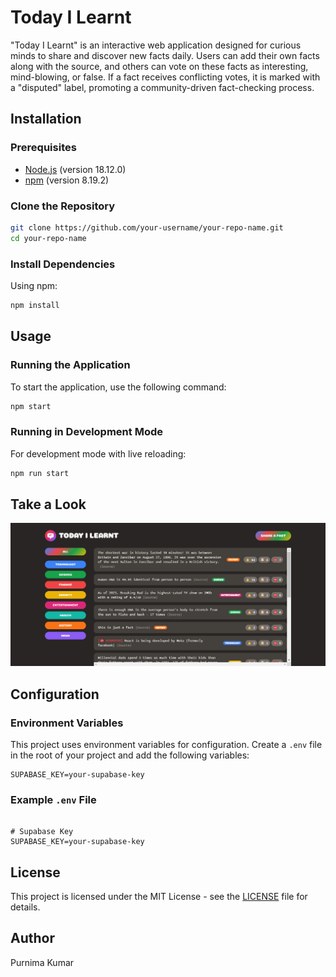 # Today I Learnt
"Today I Learnt" is an interactive web application designed for curious minds to share and discover new facts daily. Users can add their own facts along with the source, and others can vote on these facts as interesting, mind-blowing, or false. If a fact receives conflicting votes, it is marked with a "disputed" label, promoting a community-driven fact-checking process.

## Installation

### Prerequisites

- [Node.js](https://nodejs.org/) (version 18.12.0)
- [npm](https://www.npmjs.com/) (version 8.19.2)

### Clone the Repository

```bash
git clone https://github.com/your-username/your-repo-name.git
cd your-repo-name
```

### Install Dependencies

Using npm:

```bash
npm install
```

## Usage

### Running the Application

To start the application, use the following command:

```bash
npm start
```

### Running in Development Mode

For development mode with live reloading:

```bash
npm run start
```

## Take a Look
![Application Demo](./img/app-demo.png)


## Configuration

### Environment Variables

This project uses environment variables for configuration. Create a `.env` file in the root of your project and add the following variables:

```plaintext
SUPABASE_KEY=your-supabase-key
```

### Example `.env` File

```plaintext

# Supabase Key
SUPABASE_KEY=your-supabase-key
```

## License

This project is licensed under the MIT License - see the [LICENSE](LICENSE) file for details.

## Author
Purnima Kumar
